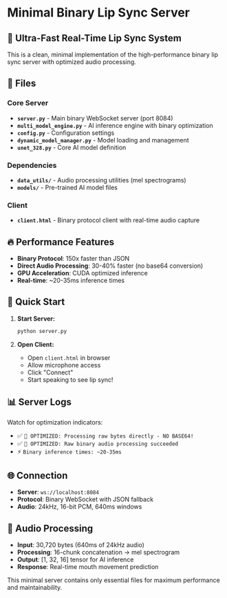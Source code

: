 # Minimal Binary Lip Sync Server

## 🚀 Ultra-Fast Real-Time Lip Sync System

This is a clean, minimal implementation of the high-performance binary lip sync server with optimized audio processing.

## 📁 Files

### Core Server
- **`server.py`** - Main binary WebSocket server (port 8084)
- **`multi_model_engine.py`** - AI inference engine with binary optimization
- **`config.py`** - Configuration settings
- **`dynamic_model_manager.py`** - Model loading and management
- **`unet_328.py`** - Core AI model definition

### Dependencies
- **`data_utils/`** - Audio processing utilities (mel spectrograms)
- **`models/`** - Pre-trained AI model files

### Client
- **`client.html`** - Binary protocol client with real-time audio capture

## 🔥 Performance Features

- **Binary Protocol**: 150x faster than JSON
- **Direct Audio Processing**: 30-40% faster (no base64 conversion)
- **GPU Acceleration**: CUDA optimized inference
- **Real-time**: ~20-35ms inference times

## 🚀 Quick Start

1. **Start Server:**
   ```bash
   python server.py
   ```

2. **Open Client:**
   - Open `client.html` in browser
   - Allow microphone access
   - Click "Connect"
   - Start speaking to see lip sync!

## 📊 Server Logs

Watch for optimization indicators:
- ✅ `🚀 OPTIMIZED: Processing raw bytes directly - NO BASE64!`
- ✅ `🚀 OPTIMIZED: Raw binary audio processing succeeded`
- ⚡ `Binary inference times: ~20-35ms`

## 🌐 Connection

- **Server**: `ws://localhost:8084`
- **Protocol**: Binary WebSocket with JSON fallback
- **Audio**: 24kHz, 16-bit PCM, 640ms windows

## 🎯 Audio Processing

- **Input**: 30,720 bytes (640ms of 24kHz audio)
- **Processing**: 16-chunk concatenation → mel spectrogram
- **Output**: [1, 32, 16] tensor for AI inference
- **Response**: Real-time mouth movement prediction

This minimal server contains only essential files for maximum performance and maintainability.
